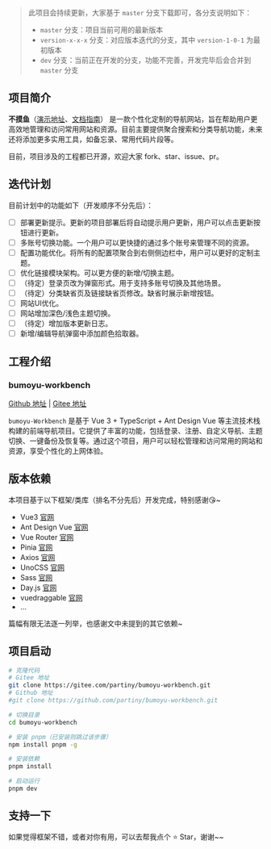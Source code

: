 
> 此项目会持续更新，大家基于 `master` 分支下载即可，各分支说明如下：
> - `master` 分支：项目当前可用的最新版本
> - `version-x-x-x` 分支：对应版本迭代的分支，其中 `version-1-0-1` 为最初版本
> - `dev` 分支：当前正在开发的分支，功能不完善，开发完毕后会合并到 `master` 分支


## 项目简介

**不摸鱼**（[演示地址](https://bumoyu.cn)、[文档指南](https://bumoyu.cn/docs/)） 是一款个性化定制的导航网站，旨在帮助用户更高效地管理和访问常用网站和资源。目前主要提供聚合搜索和分类导航功能，未来还将添加更多实用工具，如备忘录、常用代码片段等。

目前，项目涉及的工程都已开源，欢迎大家 fork、star、issue、pr。

## 迭代计划

目前计划中的功能如下（开发顺序不分先后）：

- [ ] 部署更新提示。更新的项目部署后将自动提示用户更新，用户可以点击更新按钮进行更新。
- [ ] 多账号切换功能。一个用户可以更快捷的通过多个账号来管理不同的资源。
- [ ] 配置功能优化。将所有的配置项聚合到右侧侧边栏中，用户可以更好的定制主题。
- [ ] 优化链接模块架构。可以更方便的新增/切换主题。
- [ ] （待定）登录页改为弹窗形式。用于支持多账号切换及其他场景。
- [ ] （待定）分类缺省页及链接缺省页修改。缺省时展示新增按钮。
- [ ] 网站UI优化。
- [ ] 网站增加深色/浅色主题切换。
- [ ] （待定）增加版本更新日志。
- [ ] 新增/编辑导航弹窗中添加颜色拾取器。

## 工程介绍

### bumoyu-workbench

[Github 地址](https://github.com/partiny/bumoyu-workbench) | [Gitee 地址](https://gitee.com/partiny/bumoyu-workbench)

`bumoyu-Workbench` 是基于 Vue 3 + TypeScript + Ant Design Vue 等主流技术栈构建的前端导航项目。它提供了丰富的功能，包括登录、注册、自定义导航、主题切换、一键备份及恢复等。通过这个项目，用户可以轻松管理和访问常用的网站和资源，享受个性化的上网体验。

## 版本依赖

本项目基于以下框架/类库（排名不分先后）开发完成，特别感谢😘~

- Vue3 [官网](https://cn.vuejs.org/)
- Ant Design Vue [官网](https://www.antdv.com/docs/vue/introduce-cn)
- Vue Router [官网](https://router.vuejs.org/zh/)
- Pinia [官网](https://pinia.vuejs.org/zh/)
- Axios [官网](https://axios-http.com/)
- UnoCSS [官网](https://unocss.dev/)
- Sass [官网](github.com/sass/dart-sass)
- Day.js [官网](https://day.js.org/docs/zh-CN/installation/installation)
- vuedraggable [官网](https://github.com/SortableJS/Vue.Draggable?tab=readme-ov-file#readme)
- ...

篇幅有限无法逐一列举，也感谢文中未提到的其它依赖~

## 项目启动

```bash
# 克隆代码
# Gitee 地址
git clone https://gitee.com/partiny/bumoyu-workbench.git
# Github 地址
#git clone https://github.com/partiny/bumoyu-workbench.git

# 切换目录
cd bumoyu-workbench

# 安装 pnpm（已安装则跳过该步骤）
npm install pnpm -g

# 安装依赖
pnpm install

# 启动运行
pnpm dev
```

## 支持一下

如果觉得框架不错，或者对你有用，可以去帮我点个 ⭐ Star，谢谢~~
